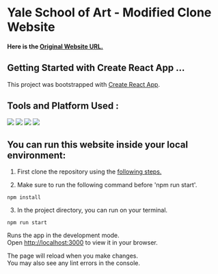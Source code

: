 # Yale School of Art - Modified Clone Website
#### Here is the [Original Website URL.](https://www.art.yale.edu/)

## Getting Started with Create React App ... 

This project was bootstrapped with [Create React App](https://github.com/facebook/create-react-app).

## Tools and Platform Used : 
[![](https://skillicons.dev/icons?i=react)](https://reactjs.org/)
[![](https://skillicons.dev/icons?i=js)](https://www.javascript.com/)
[![](https://skillicons.dev/icons?i=bootstrap)](https://getbootstrap.com)
[![](https://skillicons.dev/icons?i=vscode)](https://code.visualstudio.com/)

## You can run this website inside your local environment:
1. First clone the repository using the [following steps.](https://docs.github.com/en/repositories/creating-and-managing-repositories/cloning-a-repository)

2. Make sure to run the following command before 'npm run start'.
```
npm install
```
3. In the project directory, you can run on your terminal.
```
npm run start
```

Runs the app in the development mode.\
Open [http://localhost:3000](http://localhost:3000) to view it in your browser.

The page will reload when you make changes.\
You may also see any lint errors in the console.

